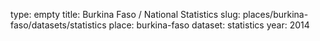 type: empty
title: Burkina Faso / National Statistics
slug: places/burkina-faso/datasets/statistics
place: burkina-faso
dataset: statistics
year: 2014
